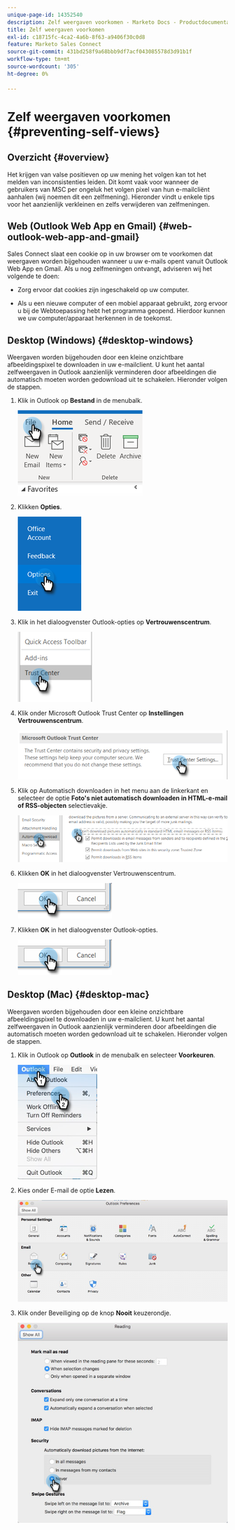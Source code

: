 ```yaml
---
unique-page-id: 14352540
description: Zelf weergaven voorkomen - Marketo Docs - Productdocumentatie
title: Zelf weergaven voorkomen
exl-id: c18715fc-4ca2-4a6b-8f63-a9406f30c0d8
feature: Marketo Sales Connect
source-git-commit: 431bd258f9a68bbb9df7acf043085578d3d91b1f
workflow-type: tm+mt
source-wordcount: '305'
ht-degree: 0%

---
```


# Zelf weergaven voorkomen {#preventing-self-views}

## Overzicht {#overview}

Het krijgen van valse positieven op uw mening het volgen kan tot het melden van inconsistenties leiden. Dit komt vaak voor wanneer de gebruikers van MSC per ongeluk het volgen pixel van hun e-mailcliënt aanhalen (wij noemen dit een zelfmening). Hieronder vindt u enkele tips voor het aanzienlijk verkleinen en zelfs verwijderen van zelfmeningen.

## Web (Outlook Web App en Gmail) {#web-outlook-web-app-and-gmail}

Sales Connect slaat een cookie op in uw browser om te voorkomen dat weergaven worden bijgehouden wanneer u uw e-mails opent vanuit Outlook Web App en Gmail. Als u nog zelfmeningen ontvangt, adviseren wij het volgende te doen:

* Zorg ervoor dat cookies zijn ingeschakeld op uw computer.

* Als u een nieuwe computer of een mobiel apparaat gebruikt, zorg ervoor u bij de Webtoepassing hebt het programma geopend. Hierdoor kunnen we uw computer/apparaat herkennen in de toekomst.

## Desktop (Windows) {#desktop-windows}

Weergaven worden bijgehouden door een kleine onzichtbare afbeeldingspixel te downloaden in uw e-mailclient. U kunt het aantal zelfweergaven in Outlook aanzienlijk verminderen door afbeeldingen die automatisch moeten worden gedownload uit te schakelen. Hieronder volgen de stappen.

1. Klik in Outlook op **Bestand** in de menubalk.

   ![](assets/win-1.png)

1. Klikken **Opties**.

   ![](assets/win-2.png)

1. Klik in het dialoogvenster Outlook-opties op **Vertrouwenscentrum**.

   ![](assets/win-3.png)

1. Klik onder Microsoft Outlook Trust Center op **Instellingen Vertrouwenscentrum**.

   ![](assets/win-4.png)

1. Klik op Automatisch downloaden in het menu aan de linkerkant en selecteer de optie **Foto&#39;s niet automatisch downloaden in HTML-e-mail of RSS-objecten** selectievakje.

   ![](assets/win-5.png)

1. Klikken **OK** in het dialoogvenster Vertrouwenscentrum.

   ![](assets/win-6.png)

1. Klikken **OK** in het dialoogvenster Outlook-opties.

   ![](assets/win-6.png)

## Desktop (Mac) {#desktop-mac}

Weergaven worden bijgehouden door een kleine onzichtbare afbeeldingspixel te downloaden in uw e-mailclient. U kunt het aantal zelfweergaven in Outlook aanzienlijk verminderen door afbeeldingen die automatisch moeten worden gedownload uit te schakelen. Hieronder volgen de stappen.

1. Klik in Outlook op **Outlook** in de menubalk en selecteer **Voorkeuren**.

   ![](assets/mac-1.png)

1. Kies onder E-mail de optie **Lezen**.

   ![](assets/mac-2.png)

1. Klik onder Beveiliging op de knop **Nooit** keuzerondje.

   ![](assets/mac-3.png)
